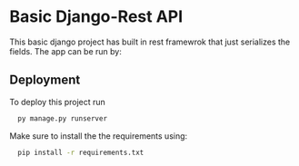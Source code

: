 
# Basic Django-Rest API

This basic django project has built in rest framewrok that just serializes the fields. The app can be run by:

## Deployment

To deploy this project run

```bash
  py manage.py runserver
```
Make sure to install the the requirements using:

```bash
  pip install -r requirements.txt
```

